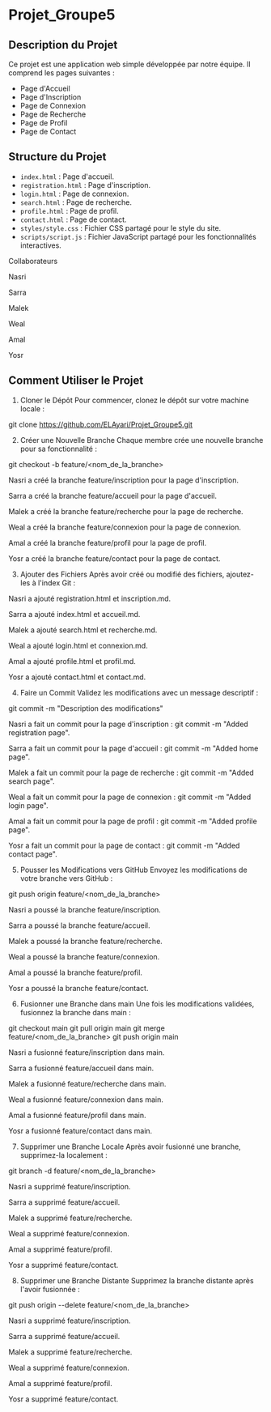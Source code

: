# Projet_Groupe5

## Description du Projet
Ce projet est une application web simple développée par notre équipe. Il comprend les pages suivantes :
- Page d'Accueil
- Page d'Inscription
- Page de Connexion
- Page de Recherche
- Page de Profil
- Page de Contact

## Structure du Projet
- `index.html` : Page d'accueil.
- `registration.html` : Page d'inscription.
- `login.html` : Page de connexion.
- `search.html` : Page de recherche.
- `profile.html` : Page de profil.
- `contact.html` : Page de contact.
- `styles/style.css` : Fichier CSS partagé pour le style du site.
- `scripts/script.js` : Fichier JavaScript partagé pour les fonctionnalités interactives.

Collaborateurs

Nasri

Sarra

Malek

Weal

Amal

Yosr

## Comment Utiliser le Projet

1. Cloner le Dépôt
Pour commencer, clonez le dépôt sur votre machine locale :

git clone https://github.com/ELAyari/Projet_Groupe5.git

2. Créer une Nouvelle Branche
Chaque membre crée une nouvelle branche pour sa fonctionnalité :

git checkout -b feature/<nom_de_la_branche>

Nasri a créé la branche feature/inscription pour la page d'inscription.

Sarra a créé la branche feature/accueil pour la page d'accueil.

Malek a créé la branche feature/recherche pour la page de recherche.

Weal a créé la branche feature/connexion pour la page de connexion.

Amal a créé la branche feature/profil pour la page de profil.

Yosr a créé la branche feature/contact pour la page de contact.

3. Ajouter des Fichiers
Après avoir créé ou modifié des fichiers, ajoutez-les à l'index Git :


Nasri a ajouté registration.html et inscription.md.

Sarra a ajouté index.html et accueil.md.

Malek a ajouté search.html et recherche.md.

Weal a ajouté login.html et connexion.md.

Amal a ajouté profile.html et profil.md.

Yosr a ajouté contact.html et contact.md.

4. Faire un Commit
Validez les modifications avec un message descriptif :



git commit -m "Description des modifications"

Nasri a fait un commit pour la page d'inscription : git commit -m "Added registration page".

Sarra a fait un commit pour la page d'accueil : git commit -m "Added home page".

Malek a fait un commit pour la page de recherche : git commit -m "Added search page".

Weal a fait un commit pour la page de connexion : git commit -m "Added login page".

Amal a fait un commit pour la page de profil : git commit -m "Added profile page".

Yosr a fait un commit pour la page de contact : git commit -m "Added contact page".

5. Pousser les Modifications vers GitHub
Envoyez les modifications de votre branche vers GitHub :



git push origin feature/<nom_de_la_branche>

Nasri a poussé la branche feature/inscription.

Sarra a poussé la branche feature/accueil.

Malek a poussé la branche feature/recherche.

Weal a poussé la branche feature/connexion.

Amal a poussé la branche feature/profil.

Yosr a poussé la branche feature/contact.

6. Fusionner une Branche dans main
Une fois les modifications validées, fusionnez la branche dans main :



git checkout main
git pull origin main
git merge feature/<nom_de_la_branche>
git push origin main

Nasri a fusionné feature/inscription dans main.

Sarra a fusionné feature/accueil dans main.

Malek a fusionné feature/recherche dans main.

Weal a fusionné feature/connexion dans main.

Amal a fusionné feature/profil dans main.

Yosr a fusionné feature/contact dans main.


7. Supprimer une Branche Locale
Après avoir fusionné une branche, supprimez-la localement :



git branch -d feature/<nom_de_la_branche>

Nasri a supprimé feature/inscription.

Sarra a supprimé feature/accueil.

Malek a supprimé feature/recherche.

Weal a supprimé feature/connexion.

Amal a supprimé feature/profil.

Yosr a supprimé feature/contact.

8. Supprimer une Branche Distante
Supprimez la branche distante après l'avoir fusionnée :


git push origin --delete feature/<nom_de_la_branche>

Nasri a supprimé feature/inscription.

Sarra a supprimé feature/accueil.

Malek a supprimé feature/recherche.

Weal a supprimé feature/connexion.

Amal a supprimé feature/profil.

Yosr a supprimé feature/contact.